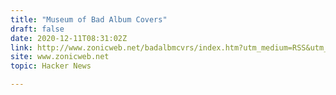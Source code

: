 ```yaml
---
title: "Museum of Bad Album Covers"
draft: false
date: 2020-12-11T08:31:02Z
link: http://www.zonicweb.net/badalbmcvrs/index.htm?utm_medium=RSS&utm_source=hune
site: www.zonicweb.net
topic: Hacker News  

---
```

